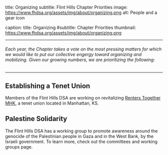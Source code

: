 
title: Organizing
subtitle: Flint Hills Chapter Priorities
image: https://www.fhdsa.org/assets/img/about/organizing.png
alt: People and a gear icon

caption:
  title: Organizing
  #subtitle: Chapter Priorities
  thumbnail: https://www.fhdsa.org/assets/img/about/organizing.png
  
***

###### Each year, the Chapter takes a vote on the most pressing matters for which we would like to put our collective engergy toward organizing and mobilizing. Given our growing numbers, we are prioritizing the following:

***

## Establishing a Tenet Union

Members of the Flint Hills DSA are working on revitalizing [Renters Together MHK](https://www.renterstogether.org/), a tenet union located in Manhattan, KS.

## Palestine Solidarity

The Flint Hills DSA has a working group to promote awareness around the genocide of the Palestinian people in Gaza and in the West Bank, by the Israeli government. To learn more, check out the committees and working groups page. 
